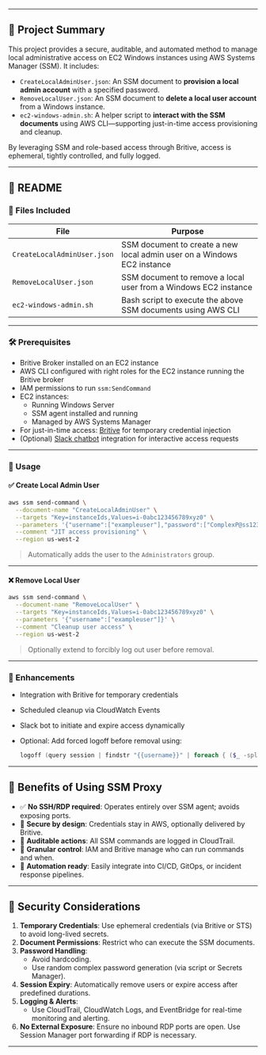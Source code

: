 
---

## 📘 Project Summary

This project provides a secure, auditable, and automated method to manage local administrative access on EC2 Windows instances using AWS Systems Manager (SSM). It includes:

- `CreateLocalAdminUser.json`: An SSM document to **provision a local admin account** with a specified password.
- `RemoveLocalUser.json`: An SSM document to **delete a local user account** from a Windows instance.
- `ec2-windows-admin.sh`: A helper script to **interact with the SSM documents** using AWS CLI—supporting just-in-time access provisioning and cleanup.

By leveraging SSM and role-based access through Britive, access is ephemeral, tightly controlled, and fully logged.

---

## 📄 README

### 📂 Files Included

| File                        | Purpose                                                                  |
|-----------------------------|--------------------------------------------------------------------------|
| `CreateLocalAdminUser.json` | SSM document to create a new local admin user on a Windows EC2 instance  |
| `RemoveLocalUser.json`      | SSM document to remove a local user from a Windows EC2 instance          |
| `ec2-windows-admin.sh`      | Bash script to execute the above SSM documents using AWS CLI             |

---

### 🛠️ Prerequisites

- Britive Broker installed on an EC2 instance
- AWS CLI configured with right roles for the EC2 instance running the Britive broker
- IAM permissions to run `ssm:SendCommand`
- EC2 instances:
  - Running Windows Server
  - SSM agent installed and running
  - Managed by AWS Systems Manager
- For just-in-time access: [Britive](https://docs.britive.com/docs/overview-accessbroker) for temporary credential injection
- (Optional) [Slack chatbot](https://docs.britive.com/docs/configuring-slack-app) integration for interactive access requests

---

### 🚀 Usage

#### ✅ Create Local Admin User

```bash
aws ssm send-command \
  --document-name "CreateLocalAdminUser" \
  --targets "Key=instanceIds,Values=i-0abc123456789xyz0" \
  --parameters '{"username":["exampleuser"],"password":["ComplexP@ss123"]}' \
  --comment "JIT access provisioning" \
  --region us-west-2
```

> Automatically adds the user to the `Administrators` group.

---

#### ❌ Remove Local User

```bash
aws ssm send-command \
  --document-name "RemoveLocalUser" \
  --targets "Key=instanceIds,Values=i-0abc123456789xyz0" \
  --parameters '{"username":["exampleuser"]}' \
  --comment "Cleanup user access" \
  --region us-west-2
```

> Optionally extend to forcibly log out user before removal.

---

### 🧠 Enhancements

- Integration with Britive for temporary credentials
- Scheduled cleanup via CloudWatch Events
- Slack bot to initiate and expire access dynamically
- Optional: Add forced logoff before removal using:

  ```powershell
  logoff (query session | findstr "{{username}}" | foreach { ($_ -split '\s+')[2] })
  ```

---

## 🧰 Benefits of Using SSM Proxy

- ✅ **No SSH/RDP required**: Operates entirely over SSM agent; avoids exposing ports.
- 🔐 **Secure by design**: Credentials stay in AWS, optionally delivered by Britive.
- 📜 **Auditable actions**: All SSM commands are logged in CloudTrail.
- 🎯 **Granular control**: IAM and Britive manage who can run commands and when.
- 🔄 **Automation ready**: Easily integrate into CI/CD, GitOps, or incident response pipelines.

---

## 🔐 Security Considerations

1. **Temporary Credentials**: Use ephemeral credentials (via Britive or STS) to avoid long-lived secrets.
2. **Document Permissions**: Restrict who can execute the SSM documents.
3. **Password Handling**:
   - Avoid hardcoding.
   - Use random complex password generation (via script or Secrets Manager).
4. **Session Expiry**: Automatically remove users or expire access after predefined durations.
5. **Logging & Alerts**:
   - Use CloudTrail, CloudWatch Logs, and EventBridge for real-time monitoring and alerting.
6. **No External Exposure**: Ensure no inbound RDP ports are open. Use Session Manager port forwarding if RDP is necessary.

---
